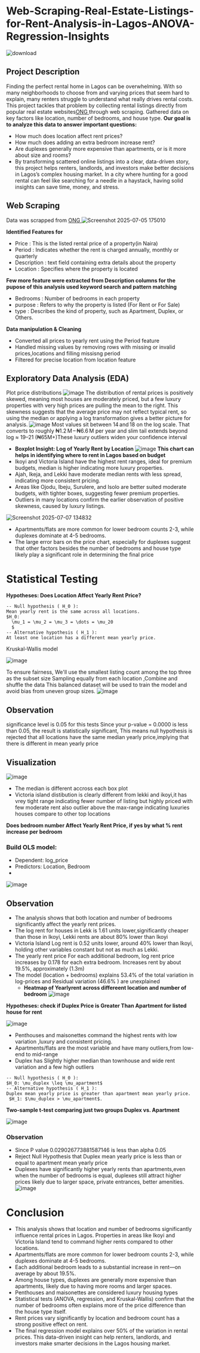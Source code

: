 # Web-Scraping-Real-Estate-Listings-for-Rent-Analysis-in-Lagos-ANOVA-Regression-Insights
![download](https://github.com/user-attachments/assets/eb716673-457a-4589-ade7-bf4290bdcf16)

## Project Description
Finding the perfect rental home in Lagos can be overwhelming. With so many neighborhoods to choose from and varying prices that seem hard to explain, many renters struggle to understand what really drives rental costs.
This project tackles that problem by collecting rental listings directly from popular real estate websites[ONG ](https://ong.ng/c_real-estate?query=lagos) through web scraping. Gathered data on key factors like location, number of bedrooms, and house type.
**Our goal is to analyze this data to answer important questions:**
- How much does location affect rent prices?
- How much does adding an extra bedroom increase rent?
- Are duplexes generally more expensive than apartments, or is it more about size and rooms?
- By transforming scattered online listings into a clear, data-driven story, this project helps renters, landlords, and investors make better decisions in Lagos’s complex housing market.
In a city where hunting for a good rental can feel like searching for a needle in a haystack, having solid insights can save time, money, and stress.

##  Web Scraping
Data was scrapped from
[ONG ](https://ong.ng/c_real-estate?query=lagos)
![Screenshot 2025-07-05 175010](https://github.com/user-attachments/assets/d7342cbf-120d-4587-b26c-4cdd50112a48)

**Identified Features for**
- Price : This is the listed rental price of a property(in Naira)
- Period : Indicates whether the rent is charged annually, monthly or quarterly
- Description : text field containing extra details about the property
- Location : Specifies where the property is located
  
**Few more feature were extracted from Description columns for the pupose of this analysis
  used keyword search and pattern matching**
- Bedrooms : Number of bedrooms in each property
- purpose : Refers to why the property is listed (For Rent or For Sale)
- type : Describes the kind of property, such as Apartment, Duplex, or Others.

**Data manipulation & Cleaning**
  - Converted all prices to  yearly rent using the Period feature
  - Handled missing values by removing rows with missing or invalid prices,locations
    and filling missisng period
  - Filtered for precise location from location feature
  ## Exploratory Data Analysis (EDA)
  Plot price distributions
  ![image](https://github.com/user-attachments/assets/8048481d-862f-467a-85f7-a376963d553e)
The distribution of rental prices is positively skewed,
meaning most houses are moderately priced,
but a few luxury properties with very high prices are pulling the mean to the right.
This skewness suggests that the average price may not reflect typical rent,
so using the median or applying a log transformation gives a better picture for analysis.
![image](https://github.com/user-attachments/assets/57dd35a0-9724-4c57-878d-34528bedeea5)
Most values sit between 14 and 18 on the log scale. That converts to roughly ₦1.2 M – ₦6.6 M per year and 
slim tail extends beyond log ≈ 19–21 (₦65M+)These luxury outliers widen your confidence interval
- **Boxplot Insight: Log of Yearly Rent by Location** 
![image](https://github.com/user-attachments/assets/241f914c-03a5-4a7a-9ddf-63de89d2eaf4)
**This chart can helps in identifying  where to rent in Lagos based on budget**
- Ikoyi and Victoria Island have the highest rent ranges, ideal for premium budgets, median is higher indicating more luxury properties.
- Ajah, Ikeja, and Lekki have moderate median rents with less spread, indicating more consistent pricing.
- Areas like Ojodu, Ibeju, Surulere, and Isolo are better suited  moderate budgets, with tighter boxes, suggesting fewer premium properties.
- Outliers in many locations confirm the earlier observation of positive skewness, caused by luxury listings.

  
![Screenshot 2025-07-07 134832](https://github.com/user-attachments/assets/b2b97cfc-70c4-4eb0-9aa3-83e3a61394d9)
- Apartments/flats are more common for lower bedroom counts 2-3, while duplexes dominate at 4-5 bedrooms.
- The large error bars on the price chart, especially for duplexes suggest that other factors besides the number of bedrooms and house type likely play a significant role in determining the final price

# Statistical Testing
**Hypotheses: Does Location Affect Yearly Rent Price?**
```
-- Null hypothesis ( H_0 ):
Mean yearly rent is the same across all locations.
$H_0: 
  \mu_1 = \mu_2 = \mu_3 = \dots = \mu_20
  $
-- Alternative hypothesis ( H_1 ):
At least one location has a different mean yearly price.
```
Kruskal-Wallis model

![image](https://github.com/user-attachments/assets/27dfaec9-456b-46cf-bfe5-b3835d8cc2ee)

To ensure fairness, We'll use the smallest listing count among the top three as the subset size
Sampling equally from each location ,Combine and shuffle the data
This balanced dataset will be used to train the model and avoid bias from uneven group sizes.
![image](https://github.com/user-attachments/assets/2008133d-02cb-4503-97bb-8b37c21b6b7f)
## Observation
significance level is 0.05 for this tests 
Since your p-value = 0.0000 is less than 0.05, the result is statistically significant,
This means  null hypothesis is rejected that all locations have the same median yearly price,implying that there
is different in mean yearly price 
## Visualization 

![image](https://github.com/user-attachments/assets/e32c2a58-f08e-4259-96a6-7fba091d923f)
- The median is different accross each box plot
-  Victoria island distibution is clearly different from lekki and ikoyi,it has vrey tight range indicating fewer number of listing
 but highly priced with few moderate rent also outlier above the max-range indicating luxuries houses compare to other top locations

**Does bedroom number Affect Yearly Rent Price, if yes by what % rent increase per bedroom**
### Build OLS model:
- Dependent: log_price
- Predictors: Location, Bedroom
- 
![image](https://github.com/user-attachments/assets/72d2d72a-33d5-4b2e-9f4f-d14c39c0d2c4)
## Observation
- The analysis shows that both location and number of bedrooms significantly affect the yearly rent prices.
-  The log rent for houses in Lekk is 1.61 units lower,significantly cheaper than those in Ikoyi, Lekki rents are about 80% lower than Ikoyi
-  Victoria Island Log rent is 0.52 units lower, around 40% lower than Ikoyi, holding other variables constant but not as much as Lekki.
- The yearly rent price For each additional bedroom, log rent price increases by 0.178 for each extra bedroom. Increases rent by about 19.5%, approximately (1.3m)
- The model (location + bedrooms) explains 53.4% of the total variation in log-prices and Residual variation (46.6% ) are unexplained
  - **Heatmap of Yearlyrent across differeent location and number of bedroom**
  ![image](https://github.com/user-attachments/assets/9b279089-9f59-4f80-a315-59a416708988)
  
**Hypotheses: check if Duplex Price is Greater Than Apartment for listed house for rent**

![image](https://github.com/user-attachments/assets/fcaf4dbe-e94a-4423-b19a-3f1a837c58fd)
- Penthouses and maisonettes command the highest rents with low variation ,luxury and consistent pricing.
- Apartments/flats are the most variable and have many outliers,from low-end to mid-range
- Duplex has Slightly higher median than townhouse and wide rent variation and a few high outliers

~~~
-- Null hypothesis ( H_0 ):
$H_0: \mu_duplex \leq \mu_apartment$
-- Alternative hypothesis ( H_1 ):
Duplex mean yearly price is greater than apartment mean yearly price.
 $H_1: $\mu_duplex > \mu_apartment$.
 ~~~


**Two-sample t-test comparing just two groups Duplex vs. Apartment**

![image](https://github.com/user-attachments/assets/fbdca685-1f58-4846-8a62-bc09189a3984)
 ### Observation
- Since P value 0.029026773881587146 is less than alpha 0.05 
- Reject Null Hypothesis that Duplex mean yearly price is less than or equal to apartment mean yearly price
- Duplexes have significantly higher yearly rents than apartments,even when the number of bedrooms is equal, duplexes still attract higher prices likely due to larger space, private entrances, better amenities.
![image](https://github.com/user-attachments/assets/a2c4ab98-401d-4f9b-9727-41f4051d01c1)

# Conclusion 
- This analysis shows that location and number of bedrooms significantly influence rental prices in Lagos. Properties in areas like Ikoyi and Victoria Island tend to command higher rents compared to other locations.
- Apartments/flats are more common for lower bedroom counts 2-3, while duplexes dominate at 4-5 bedrooms.
- Each additional bedroom leads to a substantial increase in rent—on average by about 19.5%.
-  Among house types, duplexes are generally more expensive than apartments, likely due to having more rooms and larger spaces.
-  Penthouses and maisonettes are considered luxury housing types 
- Statistical tests (ANOVA, regression, and Kruskal-Wallis) confirm that the number of bedrooms often explains more of the price difference than the house type itself.
- Rent prices vary significantly by location and bedroom count has a strong positive effect on rent.
- The final regression model explains over 50% of the variation in rental prices.
This data-driven insight can help renters, landlords, and investors make smarter decisions in the Lagos housing market.





























  

    
    




